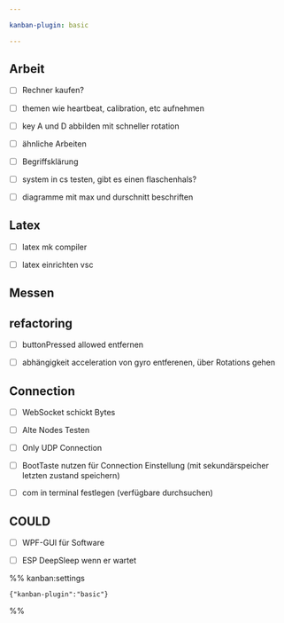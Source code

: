 ```yaml
---

kanban-plugin: basic

---
```


## Arbeit

- [ ] Rechner kaufen?
- [ ] themen wie heartbeat, calibration, etc aufnehmen
- [ ] key A und D abbilden mit schneller rotation
- [ ] ähnliche Arbeiten
- [ ] Begriffsklärung
- [ ] system in cs testen, gibt es einen flaschenhals?
- [ ] diagramme mit max und durschnitt beschriften


## Latex

- [ ] latex mk compiler
- [ ] latex einrichten vsc


## Messen



## refactoring

- [ ] buttonPressed allowed entfernen
- [ ] abhängigkeit acceleration von gyro entferenen, über Rotations gehen


## Connection

- [ ] WebSocket schickt Bytes
- [ ] Alte Nodes Testen
- [ ] Only UDP Connection
- [ ] BootTaste nutzen für Connection Einstellung (mit sekundärspeicher letzten zustand speichern)
- [ ] com in terminal festlegen (verfügbare durchsuchen)


## COULD

- [ ] WPF-GUI für Software
- [ ] ESP DeepSleep wenn er wartet




%% kanban:settings
```
{"kanban-plugin":"basic"}
```
%%